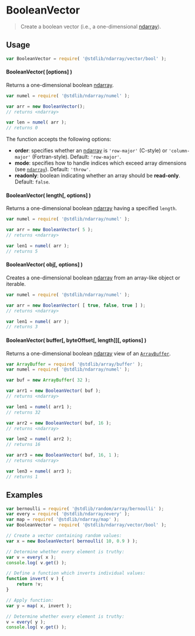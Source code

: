 <!--

@license Apache-2.0

Copyright (c) 2025 The Stdlib Authors.

Licensed under the Apache License, Version 2.0 (the "License");
you may not use this file except in compliance with the License.
You may obtain a copy of the License at

   http://www.apache.org/licenses/LICENSE-2.0

Unless required by applicable law or agreed to in writing, software
distributed under the License is distributed on an "AS IS" BASIS,
WITHOUT WARRANTIES OR CONDITIONS OF ANY KIND, either express or implied.
See the License for the specific language governing permissions and
limitations under the License.

-->

# BooleanVector

> Create a boolean vector (i.e., a one-dimensional [ndarray][@stdlib/ndarray/ctor]).

<!-- Section to include introductory text. Make sure to keep an empty line after the intro `section` element and another before the `/section` close. -->

<section class="intro">

</section>

<!-- /.intro -->

<!-- Package usage documentation. -->

<section class="usage">

## Usage

```javascript
var BooleanVector = require( '@stdlib/ndarray/vector/bool' );
```

#### BooleanVector( \[options] )

Returns a one-dimensional boolean [ndarray][@stdlib/ndarray/ctor].

```javascript
var numel = require( '@stdlib/ndarray/numel' );

var arr = new BooleanVector();
// returns <ndarray>

var len = numel( arr );
// returns 0
```

The function accepts the following options:

-   **order**: specifies whether an [ndarray][@stdlib/ndarray/ctor] is `'row-major'` (C-style) or `'column-major'` (Fortran-style). Default: `'row-major'`.
-   **mode**: specifies how to handle indices which exceed array dimensions (see [`ndarray`][@stdlib/ndarray/ctor]). Default: `'throw'`.
-   **readonly**: boolean indicating whether an array should be **read-only**. Default: `false`.

#### BooleanVector( length\[, options] )

Returns a one-dimensional boolean [ndarray][@stdlib/ndarray/ctor] having a specified `length`.

```javascript
var numel = require( '@stdlib/ndarray/numel' );

var arr = new BooleanVector( 5 );
// returns <ndarray>

var len1 = numel( arr );
// returns 5
```

#### BooleanVector( obj\[, options] )

Creates a one-dimensional boolean [ndarray][@stdlib/ndarray/ctor] from an array-like object or iterable.

```javascript
var numel = require( '@stdlib/ndarray/numel' );

var arr = new BooleanVector( [ true, false, true ] );
// returns <ndarray>

var len1 = numel( arr );
// returns 3
```

#### BooleanVector( buffer\[, byteOffset\[, length]]\[, options] )

Returns a one-dimensional boolean [ndarray][@stdlib/ndarray/ctor] view of an [`ArrayBuffer`][@stdlib/array/buffer].

```javascript
var ArrayBuffer = require( '@stdlib/array/buffer' );
var numel = require( '@stdlib/ndarray/numel' );

var buf = new ArrayBuffer( 32 );

var arr1 = new BooleanVector( buf );
// returns <ndarray>

var len1 = numel( arr1 );
// returns 32

var arr2 = new BooleanVector( buf, 16 );
// returns <ndarray>

var len2 = numel( arr2 );
// returns 16

var arr3 = new BooleanVector( buf, 16, 1 );
// returns <ndarray>

var len3 = numel( arr3 );
// returns 1
```

</section>

<!-- /.usage -->

<!-- Package usage notes. Make sure to keep an empty line after the `section` element and another before the `/section` close. -->

<section class="notes">

</section>

<!-- /.notes -->

<!-- Package usage examples. -->

<section class="examples">

## Examples

<!-- eslint no-undef: "error" -->

```javascript
var bernoulli = require( '@stdlib/random/array/bernoulli' );
var every = require( '@stdlib/ndarray/every' );
var map = require( '@stdlib/ndarray/map' );
var BooleanVector = require( '@stdlib/ndarray/vector/bool' );

// Create a vector containing random values:
var x = new BooleanVector( bernoulli( 10, 0.9 ) );

// Determine whether every element is truthy:
var v = every( x );
console.log( v.get() );

// Define a function which inverts individual values:
function invert( v ) {
    return !v;
}

// Apply function:
var y = map( x, invert );

// Determine whether every element is truthy:
v = every( y );
console.log( v.get() );
```

</section>

<!-- /.examples -->

<!-- Section to include cited references. If references are included, add a horizontal rule *before* the section. Make sure to keep an empty line after the `section` element and another before the `/section` close. -->

<section class="references">

</section>

<!-- /.references -->

<!-- Section for related `stdlib` packages. Do not manually edit this section, as it is automatically populated. -->

<section class="related">

</section>

<!-- /.related -->

<!-- Section for all links. Make sure to keep an empty line after the `section` element and another before the `/section` close. -->

<section class="links">

[@stdlib/array/buffer]: https://github.com/stdlib-js/array-buffer

[@stdlib/ndarray/ctor]: https://github.com/stdlib-js/ndarray/tree/main/ctor

</section>

<!-- /.links -->
